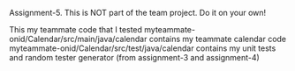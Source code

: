 Assignment-5. This is NOT part of the team project. Do it on your own!

This my teammate code that I tested
myteammate-onid/Calendar/src/main/java/calendar contains my teammate calendar code
myteammate-onid/Calendar/src/test/java/calendar contains my unit tests and random tester generator (from assignment-3 and assignment-4)





